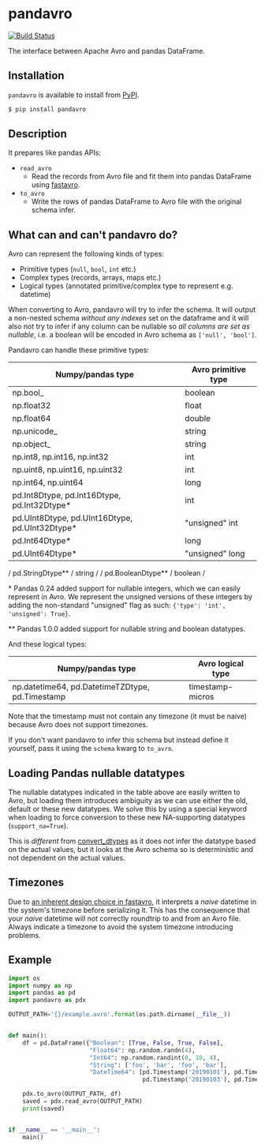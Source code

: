 # pandavro

[![Build Status](https://travis-ci.org/ynqa/pandavro.svg?branch=master)](https://travis-ci.org/ynqa/pandavro)

The interface between Apache Avro and pandas DataFrame.

## Installation

`pandavro` is available to install from [PyPI](https://pypi.org/project/pandavro/).

```bash
$ pip install pandavro
```

## Description

It prepares like pandas APIs:

- `read_avro`
    - Read the records from Avro file and fit them into pandas DataFrame using [fastavro](https://github.com/tebeka/fastavro).
- `to_avro`
    - Write the rows of pandas DataFrame to Avro file with the original schema infer.
    
## What can and can't pandavro do?

Avro can represent the following kinds of types:
- Primitive types (`null`, `bool`, `int` etc.)
- Complex types (records, arrays, maps etc.)
- Logical types (annotated primitive/complex type to represent e.g. datetime)

When converting to Avro, pandavro will try to infer the schema. It will output a non-nested schema *without any indexes* set on the dataframe and it will also not try to infer if any column can be nullable so *all columns are set as nullable*, i.e. a boolean will be encoded in Avro schema as `['null', 'bool']`.

Pandavro can handle these primitive types:

| Numpy/pandas type                             | Avro primitive type |
|-----------------------------------------------|---------------------|
| np.bool_                                      | boolean             |
| np.float32                                    | float               |
| np.float64                                    | double              |
| np.unicode_                                   | string              |
| np.object_                                    | string              |
| np.int8, np.int16, np.int32                   | int                 |
| np.uint8, np.uint16, np.uint32                | int                 |
| np.int64, np.uint64                           | long                |
| pd.Int8Dtype, pd.Int16Dtype, pd.Int32Dtype*   | int                 |
| pd.UInt8Dtype, pd.UInt16Dtype, pd.UInt32Dtype*| "unsigned" int      |
| pd.Int64Dtype*                                | long                |
| pd.UInt64Dtype*                               | "unsigned" long     |
/ pd.StringDtype**                              / string              /
/ pd.BooleanDtype**                             / boolean             /

\* Pandas 0.24 added support for nullable integers, which we can easily represent in Avro. We represent the unsigned versions of these integers by adding the non-standard "unsigned" flag as such: `{'type': 'int', 'unsigned': True}`.

\** Pandas 1.0.0 added support for nullable string and boolean datatypes.

And these logical types:

| Numpy/pandas type                               | Avro logical type |
|-------------------------------------------------|-------------------|
| np.datetime64, pd.DatetimeTZDtype, pd.Timestamp | timestamp-micros  |

Note that the timestamp must not contain any timezone (it must be naive) because Avro does not support timezones.

If you don't want pandavro to infer this schema but instead define it yourself, pass it using the `schema` kwarg to `to_avro`.

## Loading Pandas nullable datatypes
The nullable datatypes indicated in the table above are easily written to Avro, but loading them introduces ambiguity as we can use either the old, default or these new datatypes. We solve this by using a special keyword when loading to force conversion to these new NA-supporting datatypes (`support_na=True`).

This is *different* from [convert_dtypes](https://pandas.pydata.org/docs/whatsnew/v1.0.0.html#convert-dtypes-method-to-ease-use-of-supported-extension-dtypes) as it does not infer the datatype based on the actual values, but it looks at the Avro schema so is deterministic and not dependent on the actual values.

## Timezones
Due to [an inherent design choice in fastavro](https://github.com/fastavro/fastavro/issues/409), it interprets a *naive* datetime in the system's timezone before serializing it. This has the consequence that your *naive* datetime will not correctly roundtrip to and from an Avro file. Always indicate a timezone to avoid the system timezone introducing problems.

## Example

```python
import os
import numpy as np
import pandas as pd
import pandavro as pdx

OUTPUT_PATH='{}/example.avro'.format(os.path.dirname(__file__))


def main():
    df = pd.DataFrame({"Boolean": [True, False, True, False],
                       "Float64": np.random.randn(4),
                       "Int64": np.random.randint(0, 10, 4),
                       "String": ['foo', 'bar', 'foo', 'bar'],
                       "DateTime64": [pd.Timestamp('20190101'), pd.Timestamp('20190102'),
                                      pd.Timestamp('20190103'), pd.Timestamp('20190104')]})

    pdx.to_avro(OUTPUT_PATH, df)
    saved = pdx.read_avro(OUTPUT_PATH)
    print(saved)


if __name__ == '__main__':
    main()
```
